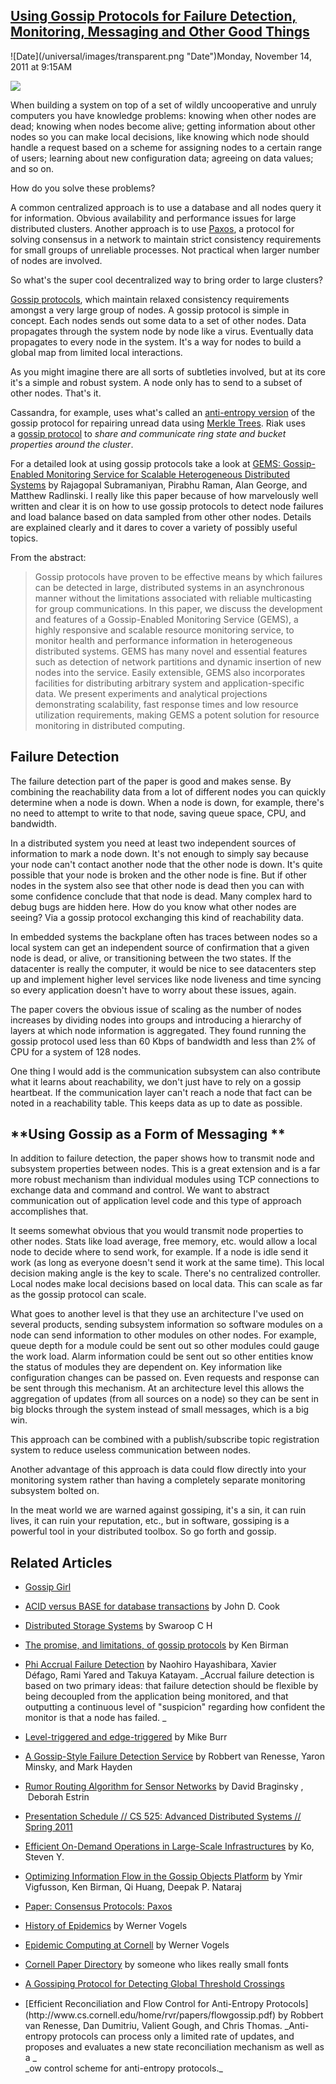 ## [Using Gossip Protocols for Failure Detection, Monitoring, Messaging and Other Good Things](/blog/2011/11/14/using-gossip-protocols-for-failure-detection-monitoring-mess.html)

<div class="journal-entry-tag journal-entry-tag-post-title"><span class="posted-on">![Date](/universal/images/transparent.png "Date")Monday, November 14, 2011 at 9:15AM</span></div>

<div class="body">

![](http://farm6.static.flickr.com/5263/5634993443_e0140fc8f4_m.jpg)

When building a system on top of a set of wildly uncooperative and unruly computers you have knowledge problems: knowing when other nodes are dead; knowing when nodes become alive; getting information about other nodes so you can make local decisions, like knowing which node should handle a request based on a scheme for assigning nodes to a certain range of users; learning about new configuration data; agreeing on data values; and so on.

How do you solve these problems? 

A common centralized approach is to use a database and all nodes query it for information. Obvious availability and performance issues for large distributed clusters. Another approach is to use [Paxos](http://en.wikipedia.org/wiki/Paxos_algorithm), a protocol for solving consensus in a network to maintain strict consistency requirements for small groups of unreliable processes. Not practical when larger number of nodes are involved.

So what's the super cool decentralized way to bring order to large clusters?

[Gossip protocols](http://en.wikipedia.org/wiki/Gossip_protocol), which maintain relaxed consistency requirements amongst a very large group of nodes. A gossip protocol is simple in concept. Each nodes sends out some data to a set of other nodes. Data propagates through the system node by node like a virus. Eventually data propagates to every node in the system. It's a way for nodes to build a global map from limited local interactions.

As you might imagine there are all sorts of subtleties involved, but at its core it's a simple and robust system. A node only has to send to a subset of other nodes. That's it.

Cassandra, for example, uses what's called an [anti-entropy version](http://wiki.apache.org/cassandra/ArchitectureAntiEntropy) of the gossip protocol for repairing unread data using [Merkle Trees](http://en.wikipedia.org/wiki/Hash_tree). Riak uses a [gossip protocol](http://dev.dist.us/riak/architecture.txt) to _share and communicate ring state and bucket properties around the cluster_. 

For a detailed look at using gossip protocols take a look at [GEMS: Gossip-Enabled Monitoring Service for Scalable Heterogeneous Distributed Systems](http://citeseerx.ist.psu.edu/viewdoc/summary?doi=10.1.1.160.2604) by Rajagopal Subramaniyan, Pirabhu Raman, Alan George, and Matthew Radlinski. I really like this paper because of how marvelously well written and clear it is on how to use gossip protocols to detect node failures and load balance based on data sampled from other other nodes. Details are explained clearly and it dares to cover a variety of possibly useful topics.

From the abstract:

> Gossip protocols have proven to be effective means by which failures can be detected in large, distributed systems in an asynchronous manner without the limitations associated with reliable multicasting for group communications. In this paper, we discuss the development and features of a Gossip-Enabled Monitoring Service (GEMS), a highly responsive and scalable resource monitoring service, to monitor health and performance information in heterogeneous distributed systems. GEMS has many novel and essential features such as detection of network partitions and dynamic insertion of new nodes into the service. Easily extensible, GEMS also incorporates facilities for distributing arbitrary system and application-specific data. We present experiments and analytical projections demonstrating scalability, fast response times and low resource utilization requirements, making GEMS a potent solution for resource monitoring in distributed computing.

## Failure Detection

The failure detection part of the paper is good and makes sense. By combining the reachability data from a lot of different nodes you can quickly determine when a node is down. When a node is down, for example, there's no need to attempt to write to that node, saving queue space, CPU, and bandwidth.

In a distributed system you need at least two independent sources of information to mark a node down. It's not enough to simply say because your node can't contact another node that the other node is down. It's quite possible that your node is broken and the other node is fine. But if other nodes in the system also see that other node is dead then you can with some confidence conclude that that node is dead. Many complex hard to debug bugs are hidden here. How do you know what other nodes are seeing? Via a gossip protocol exchanging this kind of reachability data.

In embedded systems the backplane often has traces between nodes so a local system can get an independent source of confirmation that a given node is dead, or alive, or transitioning between the two states. If the datacenter is really the computer, it would be nice to see datacenters step up and implement higher level services like node liveness and time syncing so every application doesn't have to worry about these issues, again.

The paper covers the obvious issue of scaling as the number of nodes increases by dividing nodes into groups and introducing a hierarchy of layers at which node information is aggregated. They found running the gossip protocol used less than 60 Kbps of bandwidth and less than 2% of CPU for a system of 128 nodes.

One thing I would add is the communication subsystem can also contribute what it learns about reachability, we don't just have to rely on a gossip heartbeat. If the communication layer can't reach a node that fact can be noted in a reachability table. This keeps data as up to date as possible.

## **Using Gossip as a Form of Messaging **

In addition to failure detection, the paper shows how to transmit node and subsystem properties between nodes. This is a great extension and is a far more robust mechanism than individual modules using TCP connections to exchange data and command and control. We want to abstract communication out of application level code and this type of approach accomplishes that.

It seems somewhat obvious that you would transmit node properties to other nodes. Stats like load average, free memory, etc. would allow a local node to decide where to send work, for example. If a node is idle send it work (as long as everyone doesn't send it work at the same time). This local decision making angle is the key to scale. There's no centralized controller. Local nodes make local decisions based on local data. This can scale as far as the gossip protocol can scale.

What goes to another level is that they use an architecture I've used on several products, sending subsystem information so software modules on a node can send information to other modules on other nodes. For example, queue depth for a module could be sent out so other modules could gauge the work load. Alarm information could be sent out so other entities know the status of modules they are dependent on. Key information like configuration changes can be passed on. Even requests and response can be sent through this mechanism. At an architecture level this allows the aggregation of updates (from all sources on a node) so they can be sent in big blocks through the system instead of small messages, which is a big win.

This approach can be combined with a publish/subscribe topic registration system to reduce useless communication between nodes.

Another advantage of this approach is data could flow directly into your monitoring system rather than having a completely separate monitoring subsystem bolted on.

In the meat world we are warned against gossiping, it's a sin, it can ruin lives, it can ruin your reputation, etc., but in software, gossiping is a powerful tool in your distributed toolbox. So go forth and gossip.

## Related Articles

*   [Gossip Girl](http://www.cwtv.com/shows/gossip-girl)
*   [ACID versus BASE for database transactions](http://www.johndcook.com/blog/2009/07/06/brewer-cap-theorem-base/) by John D. Cook
*   [Distributed Storage Systems](http://www.swaroopch.com/notes/Distributed_Storage_Systems) by Swaroop C H
*   [The promise, and limitations, of gossip protocols](http://portal.acm.org/citation.cfm?doid=1317379.1317382&CFID=18710520&CFTOKEN=91888717) by <span></span>Ken Birman
*   [Phi Accrual Failure Detection](http://ddg.jaist.ac.jp/pub/HDY+04.pdf) by Naohiro Hayashibara, Xavier Défago, Rami Yared and Takuya Katayam. _Accrual failure detection is based on two primary ideas: that failure detection should be flexible by being decoupled from the application being monitored, and that outputting a continuous level of "suspicion" regarding how confident the monitor is that a node has failed. _
*   [Level-triggered and edge-triggered](http://gengnosis.blogspot.com/2007/01/level-triggered-and-edge-triggered.html#) by Mike Burr
*   [A Gossip-Style Failure Detection Service](http://www.cs.cornell.edu/home/rvr/papers/GossipFD.pdf) by Robbert van Renesse, Yaron Minsky, and Mark Hayden
*   [Rumor Routing Algorithm for Sensor Networks](http://citeseerx.ist.psu.edu/viewdoc/summary?doi=10.1.1.11.3734) by David Braginsky ,  Deborah Estrin
*   [Presentation Schedule // CS 525: Advanced Distributed Systems // Spring 2011](http://www.cs.uiuc.edu/class/sp11/cs525/sched.htm#)
*   [Efficient On-Demand Operations in Large-Scale Infrastructures](https://www.ideals.illinois.edu/handle/2142/13386) by Ko, Steven Y.
*   [Optimizing Information Flow in the Gossip Objects Platform](http://www.cs.cornell.edu/projects/ladis2009/papers/vigfusson-ladis2009.pdf) by Ymir Vigfusson, Ken Birman, Qi Huang, Deepak P. Nataraj
*   [Paper: Consensus Protocols: Paxos](http://highscalability.com/paper-consensus-protocols-paxos)
*   [History of Epidemics](http://www.allthingsdistributed.com/historical/archives/000451.html) by Werner Vogels
*   [Epidemic Computing at Cornell](http://www.allthingsdistributed.com/historical/archives/000456.html) by Werner Vogels
*   [Cornell Paper Directory](http://www.cs.cornell.edu/projects/quicksilver/pubs.html) by someone who likes really small fonts
*   [A Gossiping Protocol for Detecting Global Threshold Crossings](https://eeweb01.ee.kth.se/upload/publications/reports/2010/IR-EE-LCN_2010_003.pdf)
*   <div id="_mcePaste">[Efﬁcient Reconciliation and Flow Control for Anti-Entropy Protocols](http://www.cs.cornell.edu/home/rvr/papers/flowgossip.pdf) by Robbert van Renesse, Dan Dumitriu, Valient Gough, and Chris Thomas. _Anti-entropy protocols can process only a limited rate of updates, and proposes and evaluates a new state reconciliation mechanism as well as a _</div>

    <div id="_mcePaste">_ow control scheme for anti-entropy protocols._</div>

</div>